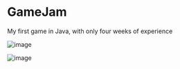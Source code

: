 # GameJam
My first game in Java, with only four weeks of experience


![image](https://github.com/user-attachments/assets/71b19ccd-c138-4a73-8ffa-0c77db31bc71)


![image](https://github.com/user-attachments/assets/312b5ae7-5bfe-45f6-a033-592f482c60db)
